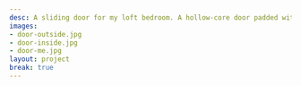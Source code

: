 ```yaml
---
desc: A sliding door for my loft bedroom. A hollow-core door padded with noise-insulating panels. Covered with fabric on the outside and wood on the inside.
images:
- door-outside.jpg
- door-inside.jpg
- door-me.jpg
layout: project
break: true
---
```

